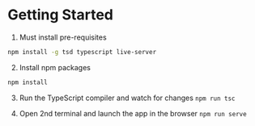 # Getting Started

1. Must install pre-requisites

```bash
npm install -g tsd typescript live-server
```

2. Install npm packages

```bash
npm install
```

3. Run the TypeScript compiler and watch for changes `npm run tsc`

4. Open 2nd terminal and launch the app in the browser `npm run serve`
